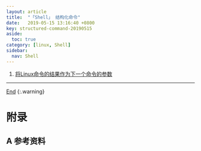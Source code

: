```yaml
---
layout: article
title:  "「Shell」 结构化命令"
date:   2019-05-15 13:16:40 +0800
key: structured-command-20190515
aside:
  toc: true
category: [linux, Shell]
sidebar:
  nav: Shell
---
```

<span id="head"></span>
<!--more-->


1. [将Linux命令的结果作为下一个命令的参数](https://my.oschina.net/leopardsaga/blog/112335)    


-------------------  
[End](#head)
{:.warning}  


# 附录
## A 参考资料
